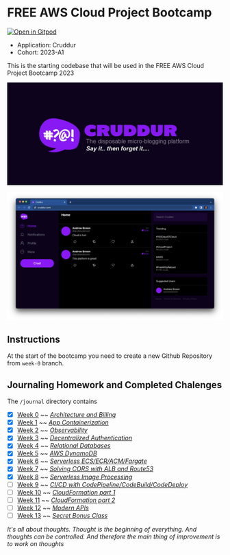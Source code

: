 # FREE AWS Cloud Project Bootcamp
[![Open in Gitpod](https://gitpod.io/button/open-in-gitpod.svg)](https://gitpod.io/#<your-repository-url>)
- Application: Cruddur
- Cohort: 2023-A1

This is the starting codebase that will be used in the FREE AWS Cloud Project Bootcamp 2023

![Cruddur Graphic](_docs/assets/cruddur-banner.jpg)

![Cruddur Screenshot](_docs/assets/cruddur-screenshot.png)

## Instructions

At the start of the bootcamp you need to create a new Github Repository from `week-0` branch.

## Journaling Homework and Completed Chalenges

The `/journal` directory contains

- [x] [Week 0](journal/week0.md)        ~~  [*Architecture and Billing*](journal/markdown0.md)   
- [x] [Week 1](journal/week1.md)        ~~  [*App Containerization*](journal/markdown1.md) 
- [x] [Week 2](journal/week2.md)        ~~  [*Observability*](journal/markdown2.md) 
- [x] [Week 3](journal/week3.md)        ~~  [*Decentralized Authentication*](journal/markdown3.md) 
- [x] [Week 4](journal/week4.md)        ~~  [*Relational Databases*](journal/markdown4.md) 
- [x] [Week 5](journal/week5.md)        ~~  [*AWS DynamoDB*](journal/markdown5.md) 
- [x] [Week 6](journal/week6.md)        ~~  [*Serverless ECS/ECR/ACM/Fargate*](journal/markdown6.md) 
- [x] [Week 7](journal/week7.md)        ~~  [*Solving CORS with ALB and Route53*](journal/markdown7.md) 
- [x] [Week 8](journal/week8.md)        ~~  [*Serverless Image Processing*](journal/markdown8.md) 
- [ ] [Week 9](journal/week9.md)        ~~  [*CI/CD with CodePipeline/CodeBuild/CodeDeploy*](journal/markdown9.md) 
- [ ] [Week 10](journal/week10.md)      ~~  [*CloudFormation part 1*](journal/markdown10.md) 
- [ ] [Week 11](journal/week11.md)      ~~  [*CloudFormation part 2*](journal/markdown11.md) 
- [ ] [Week 12](journal/week12.md)      ~~  [*Modern APIs*](journal/markdown12.md) 
- [ ] [Week 13](journal/week13.md)      ~~  [*Secret Bonus Class*](journal/markdown13.md) 

*It's all about thoughts. Thought is the beginning of everything. And thoughts can be controlled. And therefore the main thing of improvement is to work on thoughts*
